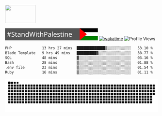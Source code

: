<a href="#">
    <img src="https://media1.giphy.com/media/L0C3eo0XgklO7iqXRC/source.gif" width="100" height="60"/>
</a>

[![github](https://raw.githubusercontent.com/saedyousef/StandWithPalestine/main/badges/flat/StandWithPalestine.svg)](https://github.com/saedyousef/StandWithPalestine)
[![wakatime](https://wakatime.com/badge/user/03bf07e2-4c78-4826-8603-8922f0241061.svg)](https://wakatime.com/@03bf07e2-4c78-4826-8603-8922f0241061)
![Profile Views](https://visitor-badge.glitch.me/badge?page_id=saedyousef.saedyousef&left_color=grey&right_color=blue&left_text=👀+Profile+Views)


<!-- <img src="https://github-readme-stats.vercel.app/api?username=saedyousef&show_icons=true&count_private=true" width="100%" /> --> 

<!--START_SECTION:waka-->

```text
PHP              13 hrs 27 mins  █████████████▒░░░░░░░░░░░   53.10 %
Blade Template   9 hrs 49 mins   █████████▓░░░░░░░░░░░░░░░   38.77 %
SQL              48 mins         ▓░░░░░░░░░░░░░░░░░░░░░░░░   03.16 %
Bash             28 mins         ▒░░░░░░░░░░░░░░░░░░░░░░░░   01.88 %
.env file        23 mins         ▒░░░░░░░░░░░░░░░░░░░░░░░░   01.54 %
Ruby             16 mins         ▒░░░░░░░░░░░░░░░░░░░░░░░░   01.11 %
```

<!--END_SECTION:waka-->
    
![github contribution grid snake animation](https://raw.githubusercontent.com/saedyousef/saedyousef/output/github-contribution-grid-snake.svg)

<!-- <div align="center">
<a href='https://ko-fi.com/X8X4DZ9YG' target='_blank'><img height='36' style='display:flex;border:0px;height:36px;margin:auto;left:50%' src='https://cdn.ko-fi.com/cdn/kofi2.png?v=3' border='0' alt='Buy Me a Coffee at ko-fi.com' /></a>
</div> -->
